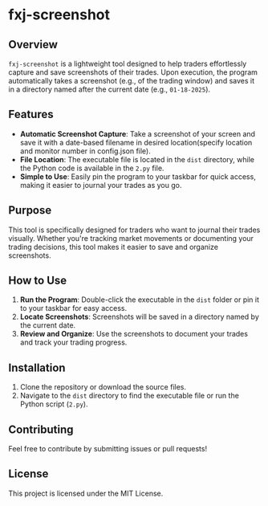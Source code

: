 # fxj-screenshot

## Overview

`fxj-screenshot` is a lightweight tool designed to help traders effortlessly capture and save screenshots of their trades. Upon execution, the program automatically takes a screenshot (e.g., of the trading window) and saves it in a directory named after the current date (e.g., `01-18-2025`).

## Features

- **Automatic Screenshot Capture**: Take a screenshot of your screen and save it with a date-based filename in desired location(specify location and monitor number in config.json file).
- **File Location**: The executable file is located in the `dist` directory, while the Python code is available in the `2.py` file.
- **Simple to Use**: Easily pin the program to your taskbar for quick access, making it easier to journal your trades as you go.

## Purpose

This tool is specifically designed for traders who want to journal their trades visually. Whether you're tracking market movements or documenting your trading decisions, this tool makes it easier to save and organize screenshots.

## How to Use

1. **Run the Program**: Double-click the executable in the `dist` folder or pin it to your taskbar for easy access.
2. **Locate Screenshots**: Screenshots will be saved in a directory named by the current date.
3. **Review and Organize**: Use the screenshots to document your trades and track your trading progress.

## Installation

1. Clone the repository or download the source files.
2. Navigate to the `dist` directory to find the executable file or run the Python script (`2.py`).

## Contributing

Feel free to contribute by submitting issues or pull requests!

## License

This project is licensed under the MIT License.

